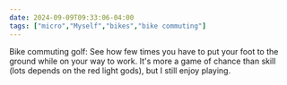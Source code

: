 ```yaml
---
date: 2024-09-09T09:33:06-04:00
tags: ["micro","Myself","bikes","bike commuting"]
---
```

Bike commuting golf: See how few times you have to put your foot to the ground while on your way to work. It's more a game of chance than skill (lots depends on the red light gods), but I still enjoy playing.
